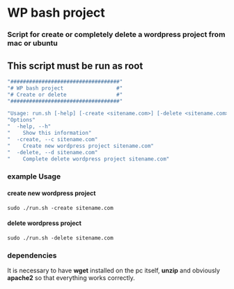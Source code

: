 # WP bash project
### Script for create or completely delete a wordpress project from mac or ubuntu

## This script must be run as root

```bash
"###################################"
"# WP bash project                 #"
"# Create or delete                #"
"###################################"

"Usage: run.sh [-help] [-create <sitename.com>] [-delete <sitename.com>] [-y <confirm delete>]"
"Options"
"  -help, --h"
"    Show this information"
"  -create, --c sitename.com"
"    Create new wordpress project sitename.com"
"  -delete, --d sitename.com"
"    Complete delete wordpress project sitename.com"
```

### example Usage
#### create new wordpress project
```
sudo ./run.sh -create sitename.com
```
#### delete wordpress project
```
sudo ./run.sh -delete sitename.com
```

### dependencies
It is necessary to have **wget** installed on the pc itself, **unzip** and obviously **apache2** so that everything works correctly.
